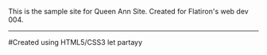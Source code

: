 This is the sample site for Queen Ann Site. Created for Flatiron's web dev 004.
_______

#Created using HTML5/CSS3 
let partayy